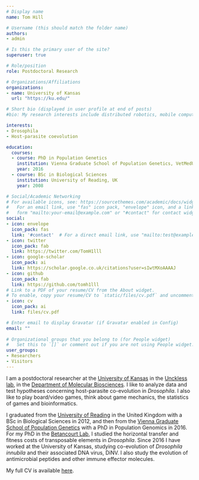 ```yaml
---
# Display name
name: Tom Hill

# Username (this should match the folder name)
authors:
- admin

# Is this the primary user of the site?
superuser: true

# Role/position
role: Postdoctoral Research

# Organizations/Affiliations
organizations:
- name: University of Kansas
  url: "https://ku.edu/"

# Short bio (displayed in user profile at end of posts)
#bio: My research interests include distributed robotics, mobile computing and programmable matter.

interests:
- Drosophila
- Host-parasite coevolution

education:
  courses:
  - course: PhD in Population Genetics
    institution: Vienna Graduate School of Population Genetics, VetMedUni Vienna, Austria
    year: 2016
  - course: BSc in Biological Sciences
    institution: University of Reading, UK
    year: 2008

# Social/Academic Networking
# For available icons, see: https://sourcethemes.com/academic/docs/widgets/#icons
#   For an email link, use "fas" icon pack, "envelope" icon, and a link in the
#   form "mailto:your-email@example.com" or "#contact" for contact widget.
social:
- icon: envelope
  icon_pack: fas
  link: '#contact'  # For a direct email link, use "mailto:test@example.org".
- icon: twitter
  icon_pack: fab
  link: https://twitter.com/TomH1lll
- icon: google-scholar
  icon_pack: ai
  link: https://scholar.google.co.uk/citations?user=sIwtMXoAAAAJ
- icon: github
  icon_pack: fab
  link: https://github.com/tomh1lll
# Link to a PDF of your resume/CV from the About widget.
# To enable, copy your resume/CV to `static/files/cv.pdf` and uncomment the lines below.  
- icon: cv
  icon_pack: ai
  link: files/cv.pdf

# Enter email to display Gravatar (if Gravatar enabled in Config)
email: ""
  
# Organizational groups that you belong to (for People widget)
#   Set this to `[]` or comment out if you are not using People widget.  
user_groups:
- Researchers
- Visitors
---
```


I am a postdoctoral researcher at the [University of Kansas](https://ku.edu/) in the [Unckless lab](http://www.uncklesslab.com/), in the [Department of Molecular Biosciences](https://molecularbiosciences.ku.edu/). I like to analyze data and test hypotheses concerning host-parasite co-evolution in *Drosophila*. I also like to play board/video games, think about game mechanics, the statistics of games and bioinformatics.

I graduated from the [University of Reading](http://www.reading.ac.uk/) in the United Kingdom with a BSc in Biological Sciences in 2012, and then from the [Vienna Graduate School of Population Genetics](https://www.popgen-vienna.at/) with a PhD in Population Genomics in 2016. For my PhD in the [Betancourt Lab](https://www.flyevolution.net/), I studied the horizontal transfer and fitness costs of transposable elements in *Drosophila*. Since 2016 I have worked at the University of Kansas, studying co-evolution of *Drosophila innubila* and their associated DNA virus, DiNV. I also study the evolution of antimicrobial peptides and other immune effector molecules.

My full CV is available [here](files/TH_CV_201905.pdf).
